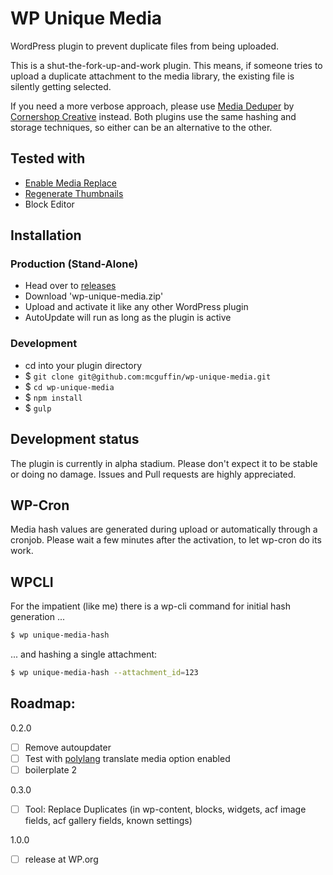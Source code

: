 WP Unique Media
===============

WordPress plugin to prevent duplicate files from being uploaded.

This is a shut-the-fork-up-and-work plugin. This means, if someone tries to upload a duplicate attachment to the media library, the existing file is silently getting selected.

If you need a more verbose approach, please use [Media Deduper](https://wordpress.org/plugins/media-deduper/) by [Cornershop Creative](https://cornershopcreative.com/) instead. Both plugins use the same hashing and storage techniques, so either can be an alternative to the other.

Tested with
-----------
 - [Enable Media Replace](https://wordpress.org/plugins/enable-media-replace/)
 - [Regenerate Thumbnails](https://wordpress.org/plugins/regenerate-thumbnails/)
 - Block Editor

Installation
------------
### Production (Stand-Alone)
 - Head over to [releases](../../releases)
 - Download 'wp-unique-media.zip'
 - Upload and activate it like any other WordPress plugin
 - AutoUpdate will run as long as the plugin is active

### Development
 - cd into your plugin directory
 - $ `git clone git@github.com:mcguffin/wp-unique-media.git`
 - $ `cd wp-unique-media`
 - $ `npm install`
 - $ `gulp`

Development status
------------------
The plugin is currently in alpha stadium. Please don't expect it to be stable or doing no damage. Issues and Pull requests are highly appreciated.

WP-Cron
-------
Media hash values are generated during upload or automatically through a cronjob. Please wait a few minutes after the activation, to let wp-cron do its work.

WPCLI
-----
For the impatient (like me) there is a wp-cli command for initial hash generation ...

```sh
$ wp unique-media-hash
```

... and hashing a single attachment:

```sh
$ wp unique-media-hash --attachment_id=123
```

Roadmap:
-------
0.2.0
 - [ ] Remove autoupdater
 - [ ] Test with [polylang](https://de.wordpress.org/plugins/polylang/) translate media option enabled
 - [ ] boilerplate 2

0.3.0
 - [ ] Tool: Replace Duplicates (in wp-content, blocks, widgets, acf image fields, acf gallery fields, known settings)

1.0.0
 - [ ] release at WP.org
